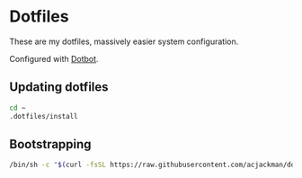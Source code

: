 # Dotfiles

These are my dotfiles, massively easier system configuration.


Configured with [Dotbot](https://github.com/anishathalye/dotbot).

## Updating dotfiles

```sh
cd ~
.dotfiles/install
```


## Bootstrapping

```sh
/bin/sh -c "$(curl -fsSL https://raw.githubusercontent.com/acjackman/dotfiles/main/bootstrap.sh)"
```
